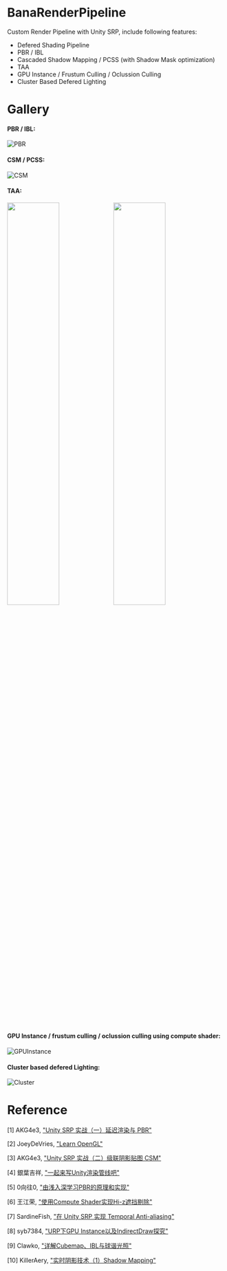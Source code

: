 ﻿# BanaRenderPipeline

Custom Render Pipeline with Unity SRP, include following features:
- Defered Shading Pipeline
- PBR / IBL
- Cascaded Shadow Mapping / PCSS (with Shadow Mask optimization)
- TAA
- GPU Instance / Frustum Culling / Oclussion Culling
- Cluster Based Defered Lighting

# Gallery

#### PBR / IBL:

![PBR](Image/PBRIBL.png)

#### CSM / PCSS:

![CSM](Image/CSMPCSS.png)

#### TAA:

<img src="Image/noTAA.png" width="49%"/><img src="Image/TAA.png" width="49%"/>

[//]: # (![noTAA]&#40;Image/noTAA.png&#41;![TAA]&#40;Image/TAA.png&#41;)

#### GPU Instance / frustum culling / oclussion culling using compute shader:

![GPUInstance](Image/GPUCull.png)

#### Cluster based defered Lighting:

![Cluster](Image/clusterLight.png)

# Reference

[1] AKG4e3, ["Unity SRP 实战（一）延迟渲染与 PBR"](https://zhuanlan.zhihu.com/p/458890891)

[2] JoeyDeVries, ["Learn OpenGL"](https://learnopengl.com/)

[3] AKG4e3, ["Unity SRP 实战（二）级联阴影贴图 CSM"](https://zhuanlan.zhihu.com/p/460945398)

[4] 銀葉吉祥, ["一起来写Unity渲染管线吧"](https://zhuanlan.zhihu.com/p/35862626)

[5] 0向往0, ["由浅入深学习PBR的原理和实现"](https://www.cnblogs.com/timlly/p/10631718.html)

[6] 王江荣, ["使用Compute Shader实现Hi-z遮挡剔除"](https://zhuanlan.zhihu.com/p/396979267)

[7] SardineFish, ["在 Unity SRP 实现 Temporal Anti-aliasing"](https://zhuanlan.zhihu.com/p/138866533)

[8] syb7384, ["URP下GPU Instance以及IndirectDraw探究"](https://www.cnblogs.com/shenyibo/p/14295047.html)

[9] Clawko, ["详解Cubemap、IBL与球谐光照"](https://zhuanlan.zhihu.com/p/463309766)

[10] KillerAery, ["实时阴影技术（1）Shadow Mapping"](https://www.cnblogs.com/KillerAery/p/15201310.html)




